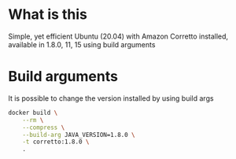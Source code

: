 # What is this

Simple, yet efficient Ubuntu (20.04) with Amazon Corretto installed, available in 1.8.0, 11, 15 using build arguments

# Build arguments

It is possible to change the version installed by using build args

``` bash
docker build \
    --rm \
    --compress \
    --build-arg JAVA_VERSION=1.8.0 \
    -t corretto:1.8.0 \
    .
```
